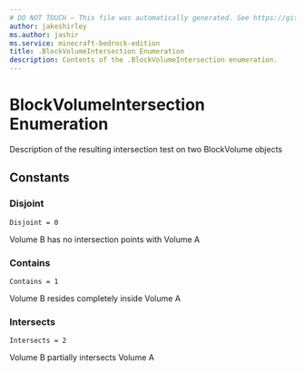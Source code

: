 ```yaml
---
# DO NOT TOUCH — This file was automatically generated. See https://github.com/mojang/minecraftapidocsgenerator to modify descriptions, examples, etc.
author: jakeshirley
ms.author: jashir
ms.service: minecraft-bedrock-edition
title: .BlockVolumeIntersection Enumeration
description: Contents of the .BlockVolumeIntersection enumeration.
---
```

# BlockVolumeIntersection Enumeration

Description of the resulting intersection test on two BlockVolume objects

## Constants
### **Disjoint**
`Disjoint = 0`

Volume B has no intersection points with Volume A
### **Contains**
`Contains = 1`

Volume B resides completely inside Volume A
### **Intersects**
`Intersects = 2`

Volume B partially intersects Volume A
